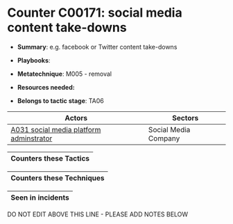 # Counter C00171: social media content take-downs

* **Summary**: e.g. facebook or Twitter content take-downs

* **Playbooks**: 

* **Metatechnique**: M005 - removal

* **Resources needed:** 

* **Belongs to tactic stage**: TA06


| Actors | Sectors |
| ------ | ------- |
| [A031 social media platform adminstrator](../actors/A031.md) | Social Media Company |



| Counters these Tactics |
| ---------------------- |



| Counters these Techniques |
| ------------------------- |



| Seen in incidents |
| ----------------- |


DO NOT EDIT ABOVE THIS LINE - PLEASE ADD NOTES BELOW